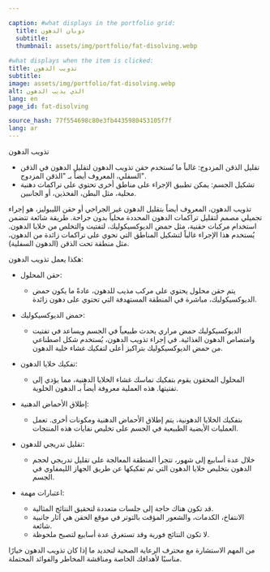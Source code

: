 ```yaml
---

caption: #what displays in the portfolio grid:
  title: ذوبان الدهون
  subtitle: 
  thumbnail: assets/img/portfolio/fat-disolving.webp
  
#what displays when the item is clicked:
title: تذويب الدهون
subtitle: 
image: assets/img/portfolio/fat-disolving.webp
alt: الذي يذيب الدهون
lang: en
page_id: fat-disolving

source_hash: 77f554698c80e3fb4435980453105f7f
lang: ar
---
```

تذويب الدهون
- تقليل الذقن المزدوج: غالباً ما تُستخدم حقن تذويب الدهون لتقليل الدهون في الذقن السفلي، المعروف أيضاً بـ "الذقن المزدوج".
- تشكيل الجسم: يمكن تطبيق الإجراء على مناطق أخرى تحتوي على تراكمات دهنية محلية، مثل البطن، الفخذين، أو الجانبين.

تذويب الدهون، المعروف أيضاً بتقليل الدهون غير الجراحي أو حقن الليبوليز، هو إجراء تجميلي مصمم لتقليل تراكمات الدهون المحددة محلياً بدون جراحة. طريقة شائعة تتضمن استخدام مركبات حقنية، مثل حمض الديوكسيكوليك، لتفتيت والتخلص من خلايا الدهون. يُستخدم هذا الإجراء غالباً لتشكيل المناطق التي تحوي على تراكمات زائدة من الدهون، مثل منطقة تحت الذقن (الدهون السفلية).

هكذا يعمل تذويب الدهون:

- حقن المحلول:
  - يتم حقن محلول يحتوي على مركب مذيب للدهون، عادةً ما يكون حمض الديوكسيكوليك، مباشرة في المنطقة المستهدفة التي تحتوي على دهون زائدة.

- حمض الديوكسيكوليك:
  - الديوكسيكوليك حمض مراري يحدث طبيعياً في الجسم ويساعد في تفتيت وامتصاص الدهون الغذائية. في إجراء تذويب الدهون، يُستخدم شكل اصطناعي من حمض الديوكسيكوليك بتراكيز أعلى لتفكيك غشاء خلية الدهون.

- تفكيك خلايا الدهون:
  - المحلول المحقون يقوم بتفكيك تماسك غشاء الخلايا الدهنية، مما يؤدي إلى تفتيتها. هذه العملية معروفة أيضاً بـ الدهون الخلوية.

- إطلاق الأحماض الدهنية:
  - بتفكيك الخلايا الدهونية، يتم إطلاق الأحماض الدهنية ومكونات أخرى. تعمل العمليات الأيضية الطبيعية في الجسم على تخليص نفايات هذه المنتجات.

- تقليل تدريجي للدهون:
  - خلال عدة أسابيع إلى شهور، تتجرأ المنطقة المعالجة على تقليل تدريجي لحجم الدهون بتخليص خلايا الدهون التي تم تفكيكها عن طريق الجهاز الليمفاوي في الجسم.

- اعتبارات مهمة:
  - قد تكون هناك حاجة إلى جلسات متعددة لتحقيق النتائج المثالية.
  - الانتفاخ، الكدمات، والشعور المؤقت بالتوتر في موقع الحقن هي آثار جانبية شائعة.
  - لا تكون النتائج فورية وقد تستغرق عدة أسابيع لتصبح ملحوظة.

من المهم الاستشارة مع محترف الرعاية الصحية لتحديد ما إذا كان تذويب الدهون خيارًا مناسبًا لأهدافك الخاصة ومناقشة المخاطر والفوائد المحتملة.